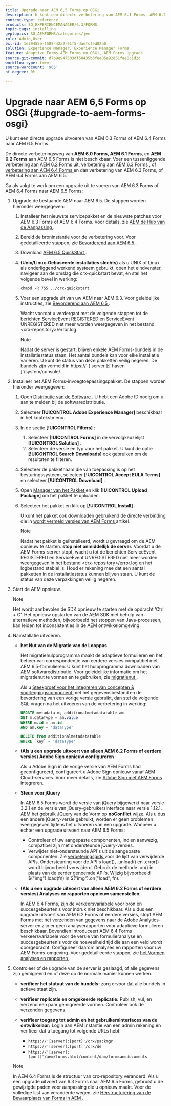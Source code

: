 ```yaml
---
title: Upgrade naar AEM 6,5 Forms op OSGi
description: U kunt een directe verbetering van AEM 6.1 Forms, AEM 6.2 Forms, en LiveCycle ES4 SP1 aan AEM 6.3 Forms uitvoeren.
content-type: reference
products: SG_EXPERIENCEMANAGER/6.3/FORMS
topic-tags: installing
geptopics: SG_AEMFORMS/categories/jee
role: Admin,User
exl-id: 1e39455e-f588-42a2-91f5-daefcfed82a0
solution: Experience Manager, Experience Manager Forms
feature: Adaptive Forms,AEM Forms on OSGi, AEM Forms Upgrade
source-git-commit: d7b9e947503df58435b3fee85a92d51fae8c1d2d
workflow-type: tm+mt
source-wordcount: '965'
ht-degree: 0%

---
```


# Upgrade naar AEM 6,5 Forms op OSGi {#upgrade-to-aem-forms-osgi}

U kunt een directe upgrade uitvoeren van AEM 6.3 Forms of AEM 6.4 Forms naar AEM 6.5 Forms.

De directe verbeteringsweg van **AEM 6.0 Forms, AEM 6.1 Forms**, en **AEM 6.2 Forms** aan AEM 6.5 Forms is niet beschikbaar. Voer een tussenliggende [ verbetering aan AEM 6.2 Forms ](https://helpx.adobe.com/experience-manager/6-2/forms/using/upgrade.html) uit, [ verbetering aan AEM 6.3 Forms ](https://helpx.adobe.com/experience-manager/6-3/forms/using/upgrade.html), of [ verbetering aan AEM 6.4 Forms ](/help/forms/using/upgrade.md) en dan verbetering van AEM 6.3 Forms, of AEM 6.4 Forms aan AEM 6.5.

Ga als volgt te werk om een upgrade uit te voeren van AEM 6.3 Forms of AEM 6.4 Forms naar AEM 6.5 Forms:

1. Upgrade de bestaande AEM naar AEM 6.5. De stappen worden hieronder weergegeven:

   1. Installeer het nieuwste servicepakket en de nieuwste patches voor AEM 6.3 Forms of AEM 6.4 Forms. Voor details, zie [ AEM de Hub van de Aanpassing ](https://helpx.adobe.com/experience-manager/aem-releases-updates.html).
   1. Bereid de broninstantie voor de verbetering voor. Voor gedetailleerde stappen, zie [ Bevorderend aan AEM 6.5 ](/help/sites-deploying/upgrade.md).
   1. Download [ AEM 6.5 QuickStart ](/help/sites-deploying/deploy.md#getting%20the%20software).
   1. **(Unix/Linux-Gebaseerde installaties slechts)** als u UNIX of Linux als onderliggend werkend systeem gebruikt, open het eindvenster, navigeer aan de omslag die crx-quickstart bevat, en stel het volgende bevel in werking:

      `chmod -R 755 ../crx-quickstart`

   1. Voer een upgrade uit van uw AEM naar AEM 6.3. Voor geleidelijke instructies, zie [ Bevorderend aan AEM 6.5 ](/help/sites-deploying/upgrade.md).

      Wacht voordat u verdergaat met de volgende stappen tot de berichten ServiceEvent REGISTERED en ServiceEvent UNREGISTERED niet meer worden weergegeven in het bestand &lt;crx-repository>/error.log.

      >[!NOTE]
      >
      >Nadat de server is gestart, blijven enkele AEM Forms-bundels in de installatiestatus staan. Het aantal bundels kan voor elke installatie variëren. U kunt de status van deze pakketten veilig negeren. De bundels zijn vermeld in https://&#39; [ server ]:[ haven ]&#39;/system/console/.

1. Installeer het AEM Forms-invoegtoepassingspakket. De stappen worden hieronder weergegeven:

   1. Open [ Distributie van de Software ](https://experience.adobe.com/downloads). U hebt een Adobe ID nodig om u aan te melden bij de softwaredistributie.
   1. Selecteer **[!UICONTROL Adobe Experience Manager]** beschikbaar in het koptekstmenu.
   1. In de sectie **[!UICONTROL Filters]** :
      1. Selecteer **[!UICONTROL Forms]** in de vervolgkeuzelijst **[!UICONTROL Solution]** .
      1. Selecteer de versie en typ voor het pakket. U kunt de optie **[!UICONTROL Search Downloads]** ook gebruiken om de resultaten te filteren.
   1. Selecteer de pakketnaam die van toepassing is op het besturingssysteem, selecteer **[!UICONTROL Accept EULA Terms]** en selecteer **[!UICONTROL Download]** .
   1. Open [ Manager van het Pakket ](https://experienceleague.adobe.com/docs/experience-manager-65/administering/contentmanagement/package-manager.html) en klik **[!UICONTROL Upload Package]** om het pakket te uploaden.
   1. Selecteer het pakket en klik op **[!UICONTROL Install]** .

      U kunt het pakket ook downloaden gebruikend de directe verbinding die in [ wordt vermeld versies van AEM Forms ](https://helpx.adobe.com/aem-forms/kb/aem-forms-releases.html) artikel.

      >[!NOTE]
      >
      >Nadat het pakket is geïnstalleerd, wordt u gevraagd om de AEM opnieuw te starten. **stop niet onmiddellijk de server.** Voordat u de AEM Forms-server stopt, wacht u tot de berichten ServiceEvent REGISTERED en ServiceEvent UNREGISTERED niet meer worden weergegeven in het bestand &lt;crx-repository>/error.log en het logbestand stabiel is. Houd er rekening mee dat een aantal pakketten in de installatiestatus kunnen blijven staan. U kunt de status van deze verpakkingen veilig negeren.

1. Start de AEM opnieuw.

   >[!NOTE]
   >
   >Het wordt aanbevolen de SDK opnieuw te starten met de opdracht &#39;Ctrl + C&#39;. Het opnieuw opstarten van de AEM SDK met behulp van alternatieve methoden, bijvoorbeeld het stoppen van Java-processen, kan leiden tot inconsistenties in de AEM ontwikkelomgeving.

1. Nainstallatie uitvoeren.

   * **het Nut van de Migratie van de Looppas**

     Het migratiehulpprogramma maakt de adaptieve formulieren en het beheer van correspondentie van eerdere versies compatibel met AEM 6.5-formulieren. U kunt het hulpprogramma downloaden van AEM softwaredistributie. Voor geleidelijke informatie om het migratienut te vormen en te gebruiken, zie [ migratienut ](../../forms/using/migration-utility.md).

     Als u [ Steekproef voor het integreren van concepten &amp; voorleggingscomponent ](https://helpx.adobe.com/experience-manager/6-3/forms/using/integrate-draft-submission-database.html) met het gegevensbestand en de bevordering van een vorige versie gebruikt, dan stel de volgende SQL vragen na het uitvoeren van de verbetering in werking:

     ```sql
     UPDATE metadata m, additionalmetadatatable am
     SET m.dataType = am.value
     WHERE m.id = am.id
     AND am.key = 'dataType'
     ```

     ```sql
     DELETE from additionalmetadatatable
     WHERE `key` = 'dataType'
     ```

   * **(Als u een upgrade uitvoert van alleen AEM 6.2 Forms of eerdere versies) Adobe Sign opnieuw configureren**

     Als u Adobe Sign in de vorige versie van AEM Forms had geconfigureerd, configureert u Adobe Sign opnieuw vanaf AEM Cloud-services. Voor meer details, zie [ Adobe Sign met AEM Forms ](../../forms/using/adobe-sign-integration-adaptive-forms.md) integreren.

   * **Steun voor jQuery**

     In AEM 6.5 Forms wordt de versie van jQuery bijgewerkt naar versie 3.2.1 en de versie van jQuery-gebruikersinterface naar versie 1.12.1. AEM het gebruik JQuery van de Vorm op **noConflict** wijze. Als u dus een andere jQuery-versie gebruikt, worden er geen problemen weergegeven tijdens het uitvoeren van een upgrade. Wanneer u echter een upgrade uitvoert naar AEM 6.5 Forms:

      * Controleer of uw aangepaste componenten, indien aanwezig, compatibel zijn met ondersteunde jQuery-versies.
      * Verwijder niet-ondersteunde API&#39;s uit de aangepaste componenten. Zie [ verbeteringsgids ](https://jquery.com/upgrade-guide/3.0/) voor de lijst van verwijderde APIs. Ondersteuning voor de API&#39;s load(), .unload() en .error() wordt bijvoorbeeld verwijderd. Gebruik de methode .on() in plaats van de eerder genoemde API&#39;s. Wijzig bijvoorbeeld $(&quot;img&quot;).load(fn) in $(&quot;img&quot;).on(&quot;load&quot;, fn).

   * **(Als u een upgrade uitvoert van alleen AEM 6.2 Forms of eerdere versies) Analyses en rapporten opnieuw samenstellen**

     In AEM 6.4 Forms, zijn de verkeersvariabele voor bron en succesgebeurtenis voor indruk niet beschikbaar. Als u dus een upgrade uitvoert van AEM 6.2 Forms of eerdere versies, stopt AEM Forms met het verzenden van gegevens naar de Adobe Analytics-server en zijn er geen analyserapporten voor adaptieve formulieren beschikbaar. Bovendien introduceert AEM 6.4 Forms verkeersvariabele voor de versie van formulieranalyse en succesgebeurtenis voor de hoeveelheid tijd die aan een veld wordt doorgebracht. Configureer daarom analyses en rapporten voor uw AEM Forms-omgeving. Voor gedetailleerde stappen, zie [ het Vormen analyses en rapporten ](../../forms/using/configure-analytics-forms-documents.md).

1. Controleer of de upgrade van de server is geslaagd, of alle gegevens zijn gemigreerd en of deze op de normale manier kunnen werken.

   * **verifieer het statuut van de bundels:** zorg ervoor dat alle bundels in actieve staat zijn.
   * **verifieer replicatie en omgekeerde replicatie:** Publish, vul, en verzend een paar gemigreerde vormen. Controleer ook de verzonden gegevens.
   * **verifieer toegang tot admin en het gebruikersinterfaces van de ontwikkelaar:** Login aan AEM instantie van een admin rekening en verifieer dat u toegang tot volgende URLs hebt:

      * `https://'[server]:[port]'/crx/packmgr`
      * `https://'[server]:[port]'/crx/de`
      * `https://'[server]:[port]'/aem/forms.html/content/dam/formsanddocuments`

   >[!NOTE]
   >
   >In AEM 6.4 Forms is de structuur van crx-repository veranderd. Als u een upgrade uitvoert van 6.3 Forms naar AEM 6.5 Forms, gebruikt u de gewijzigde paden voor aanpassing die u opnieuw maakt. Voor de volledige lijst van veranderde wegen, zie [ Herstructurering van de Bewaarplaats van Forms in AEM ](/help/sites-deploying/forms-repository-restructuring-in-aem-6-5.md).
